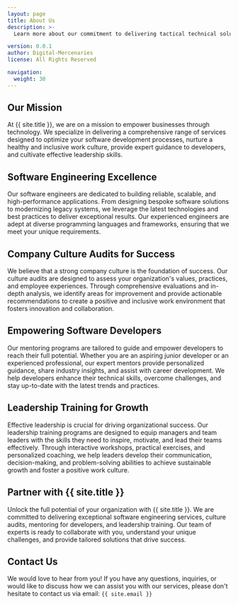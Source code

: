 ```yaml
---
layout: page
title: About Us
description: >-
  Learn more about our commitment to delivering tactical technical solutions

version: 0.0.1
author: Digital-Mercenaries
license: All Rights Reserved

navigation:
  weight: 30
---
```



## Our Mission


At {{ site.title }}, we are on a mission to empower businesses through
technology.  We specialize in delivering a comprehensive range of services
designed to optimize your software development processes, nurture a healthy and
inclusive work culture, provide expert guidance to developers, and cultivate
effective leadership skills.


## Software Engineering Excellence


Our software engineers are dedicated to building reliable, scalable, and
high-performance applications.  From designing bespoke software solutions to
modernizing legacy systems, we leverage the latest technologies and best
practices to deliver exceptional results.  Our experienced engineers are adept
at diverse programming languages and frameworks, ensuring that we meet your
unique requirements.


## Company Culture Audits for Success


We believe that a strong company culture is the foundation of success.  Our
culture audits are designed to assess your organization's values, practices,
and employee experiences.  Through comprehensive evaluations and in-depth
analysis, we identify areas for improvement and provide actionable
recommendations to create a positive and inclusive work environment that
fosters innovation and collaboration.


## Empowering Software Developers


Our mentoring programs are tailored to guide and empower developers to reach
their full potential.  Whether you are an aspiring junior developer or an
experienced professional, our expert mentors provide personalized guidance,
share industry insights, and assist with career development.  We help
developers enhance their technical skills, overcome challenges, and stay
up-to-date with the latest trends and practices.


## Leadership Training for Growth


Effective leadership is crucial for driving organizational success.  Our
leadership training programs are designed to equip managers and team leaders
with the skills they need to inspire, motivate, and lead their teams
effectively.  Through interactive workshops, practical exercises, and
personalized coaching, we help leaders develop their communication,
decision-making, and problem-solving abilities to achieve sustainable growth
and foster a positive work culture.


## Partner with {{ site.title }}


Unlock the full potential of your organization with {{ site.title }}.  We are
committed to delivering exceptional software engineering services, culture
audits, mentoring for developers, and leadership training.  Our team of experts
is ready to collaborate with you, understand your unique challenges, and
provide tailored solutions that drive success.


## Contact Us


We would love to hear from you!  If you have any questions, inquiries, or would
like to discuss how we can assist you with our services, please don't hesitate
to contact us via email: `{{ site.email }}` 

